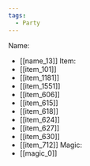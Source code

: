 ```yaml
---
tags:
  - Party
---
```

Name:
- [[name_13]]
Item:
- [[item_101]]
- [[item_1181]]
- [[item_1551]]
- [[item_606]]
- [[item_615]]
- [[item_618]]
- [[item_624]]
- [[item_627]]
- [[item_630]]
- [[item_712]]
Magic:
- [[magic_0]]
